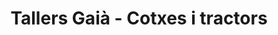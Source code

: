 ---
title: "Tallers Gaià - Cotxes i tractors"
url: /vila-rodona/tallers-gaia-cotxes-i-tractors/
shop: reparación de automóviles
---